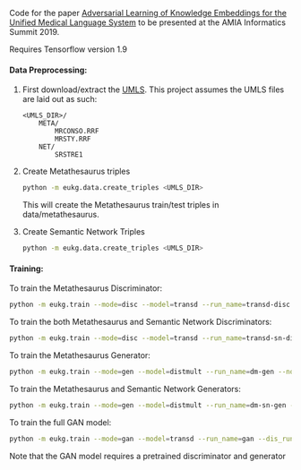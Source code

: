 Code for the paper [Adversarial Learning of Knowledge Embeddings for the Unified Medical Language System](http://www.hlt.utdallas.edu/~ramon/papers/amia_cri_2019.pdf) to be presented at the AMIA Informatics Summit 2019.

Requires Tensorflow version 1.9

#### Data Preprocessing:
1. First download/extract the [UMLS](https://www.nlm.nih.gov/research/umls/licensedcontent/umlsknowledgesources.html). This project assumes the UMLS files are laid out as such:
    ```
    <UMLS_DIR>/
        META/
            MRCONSO.RRF
            MRSTY.RRF
        NET/
            SRSTRE1
    ```
2. Create Metathesaurus triples

    ```bash
    python -m eukg.data.create_triples <UMLS_DIR>
    ```
   This will create the Metathesaurus train/test triples in data/metathesaurus.
3. Create Semantic Network Triples
    ```bash
    python -m eukg.data.create_triples <UMLS_DIR>
    ```

#### Training:
To train the Metathesaurus Discriminator:
```bash
python -m eukg.train --mode=disc --model=transd --run_name=transd-disc --no_semantic_network
```
To train the both Metathesaurus and Semantic Network Discriminators:
```bash
python -m eukg.train --mode=disc --model=transd --run_name=transd-sn-disc
```
To train the Metathesaurus Generator:
```bash
python -m eukg.train --mode=gen --model=distmult --run_name=dm-gen --no_semantic_network --learning_rate=1e-3
```
To train the Metathesaurus and Semantic Network Generators:
```bash
python -m eukg.train --mode=gen --model=distmult --run_name=dm-sn-gen --learning_rate=1e-3
```
To train the full GAN model:
```bash
python -m eukg.train --mode=gan --model=transd --run_name=gan --dis_run_name=transd-sn-disc --gen_run_name=dm-sn-gen
```
Note that the GAN model requires a pretrained discriminator and generator
